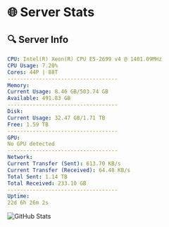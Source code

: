 # 🌐 Server Stats
## 🔍 Server Info
```yaml
CPU: Intel(R) Xeon(R) CPU E5-2699 v4 @ 1401.09MHz
CPU Usage: 7.20%
Cores: 44P | 88T
-----------------------------------
Memory:
Current Usage: 8.46 GB/503.74 GB
Available: 491.83 GB
-----------------------------------
Disk:
Current Usage: 32.47 GB/1.71 TB
Free: 1.59 TB
-----------------------------------
GPU:
No GPU detected
-----------------------------------
Network:
Current Transfer (Sent): 613.70 KB/s
Current Transfer (Received): 64.48 KB/s
Total Sent: 1.14 TB
Total Received: 233.10 GB
-----------------------------------
Uptime:
22d 6h 26m 2s
```
![GitHub Stats](https://img.shields.io/badge/Updated-2025-05-11_23:34:50-blue)